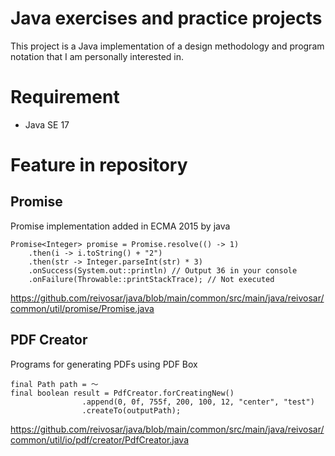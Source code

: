 # Java exercises and practice projects 

This project is a Java implementation of a design methodology and program notation that I am personally interested in.

# Requirement

* Java SE 17

# Feature in repository
## Promise

  Promise implementation added in ECMA 2015 by java
```
Promise<Integer> promise = Promise.resolve(() -> 1)
    .then(i -> i.toString() + "2")
    .then(str -> Integer.parseInt(str) * 3)
    .onSuccess(System.out::println) // Output 36 in your console
    .onFailure(Throwable::printStackTrace); // Not executed
```
https://github.com/reivosar/java/blob/main/common/src/main/java/reivosar/common/util/promise/Promise.java

## PDF Creator

  Programs for generating PDFs using PDF Box
```
final Path path = ～
final boolean result = PdfCreator.forCreatingNew()
                .append(0, 0f, 755f, 200, 100, 12, "center", "test")
                .createTo(outputPath);
```
https://github.com/reivosar/java/blob/main/common/src/main/java/reivosar/common/util/io/pdf/creator/PdfCreator.java
